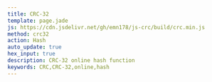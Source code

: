 ```yaml
---
title: CRC-32
template: page.jade
js: https://cdn.jsdelivr.net/gh/emn178/js-crc/build/crc.min.js
method: crc32
action: Hash
auto_update: true
hex_input: true
description: CRC-32 online hash function
keywords: CRC,CRC-32,online,hash
---
```

